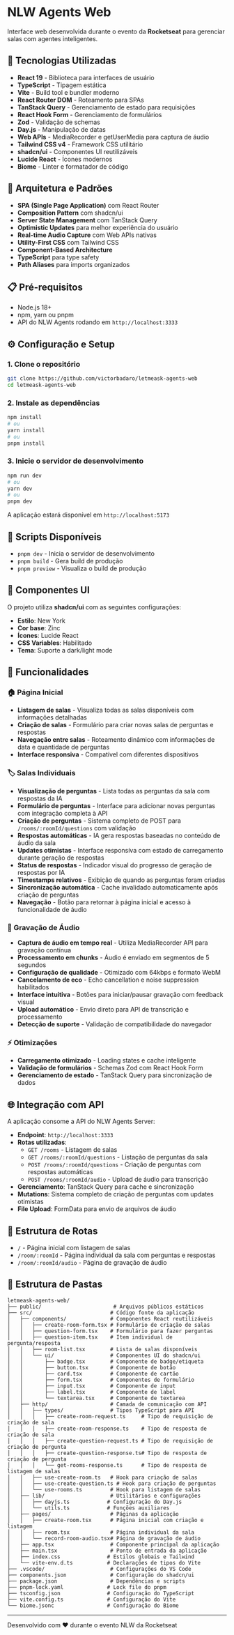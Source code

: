 # NLW Agents Web

Interface web desenvolvida durante o evento da **Rocketseat** para gerenciar salas com agentes inteligentes.

## 🚀 Tecnologias Utilizadas

- **React 19** - Biblioteca para interfaces de usuário
- **TypeScript** - Tipagem estática
- **Vite** - Build tool e bundler moderno
- **React Router DOM** - Roteamento para SPAs
- **TanStack Query** - Gerenciamento de estado para requisições
- **React Hook Form** - Gerenciamento de formulários
- **Zod** - Validação de schemas
- **Day.js** - Manipulação de datas
- **Web APIs** - MediaRecorder e getUserMedia para captura de áudio
- **Tailwind CSS v4** - Framework CSS utilitário
- **shadcn/ui** - Componentes UI reutilizáveis
- **Lucide React** - Ícones modernos
- **Biome** - Linter e formatador de código

## 🏢️ Arquitetura e Padrões

- **SPA (Single Page Application)** com React Router
- **Composition Pattern** com shadcn/ui
- **Server State Management** com TanStack Query
- **Optimistic Updates** para melhor experiência do usuário
- **Real-time Audio Capture** com Web APIs nativas
- **Utility-First CSS** com Tailwind CSS
- **Component-Based Architecture**
- **TypeScript** para type safety
- **Path Aliases** para imports organizados

## 📋 Pré-requisitos

- Node.js 18+
- npm, yarn ou pnpm
- API do NLW Agents rodando em `http://localhost:3333`

## ⚙️ Configuração e Setup

### 1. Clone o repositório
```bash
git clone https://github.com/victorbadaro/letmeask-agents-web
cd letmeask-agents-web
```

### 2. Instale as dependências
```bash
npm install
# ou
yarn install
# ou
pnpm install
```

### 3. Inicie o servidor de desenvolvimento
```bash
npm run dev
# ou
yarn dev
# ou
pnpm dev
```

A aplicação estará disponível em `http://localhost:5173`

## 🔧 Scripts Disponíveis

- `pnpm dev` - Inicia o servidor de desenvolvimento
- `pnpm build` - Gera build de produção
- `pnpm preview` - Visualiza o build de produção

## 🎨 Componentes UI

O projeto utiliza **shadcn/ui** com as seguintes configurações:
- **Estilo**: New York
- **Cor base**: Zinc
- **Ícones**: Lucide React
- **CSS Variables**: Habilitado
- **Tema**: Suporte a dark/light mode

## 📱 Funcionalidades

### 🏠 Página Inicial
- **Listagem de salas** - Visualiza todas as salas disponíveis com informações detalhadas
- **Criação de salas** - Formulário para criar novas salas de perguntas e respostas
- **Navegação entre salas** - Roteamento dinâmico com informações de data e quantidade de perguntas
- **Interface responsiva** - Compatível com diferentes dispositivos

### 🏷️ Salas Individuais
- **Visualização de perguntas** - Lista todas as perguntas da sala com respostas da IA
- **Formulário de perguntas** - Interface para adicionar novas perguntas com integração completa à API
- **Criação de perguntas** - Sistema completo de POST para `/rooms/:roomId/questions` com validação
- **Respostas automáticas** - IA gera respostas baseadas no conteúdo de áudio da sala
- **Updates otimistas** - Interface responsíva com estado de carregamento durante geração de respostas
- **Status de respostas** - Indicador visual do progresso de geração de respostas por IA
- **Timestamps relativos** - Exibição de quando as perguntas foram criadas
- **Sincronização automática** - Cache invalidado automaticamente após criação de perguntas
- **Navegação** - Botão para retornar à página inicial e acesso à funcionalidade de áudio

### 🎤 Gravação de Áudio
- **Captura de áudio em tempo real** - Utiliza MediaRecorder API para gravação contínua
- **Processamento em chunks** - Áudio é enviado em segmentos de 5 segundos
- **Configuração de qualidade** - Otimizado com 64kbps e formato WebM
- **Cancelamento de eco** - Echo cancellation e noise suppression habilitados
- **Interface intuitiva** - Botões para iniciar/pausar gravação com feedback visual
- **Upload automático** - Envio direto para API de transcrição e processamento
- **Detecção de suporte** - Validação de compatibilidade do navegador

### ⚡ Otimizações
- **Carregamento otimizado** - Loading states e cache inteligente
- **Validação de formulários** - Schemas Zod com React Hook Form
- **Gerenciamento de estado** - TanStack Query para sincronização de dados

## 🌐 Integração com API

A aplicação consome a API do NLW Agents Server:
- **Endpoint**: `http://localhost:3333`
- **Rotas utilizadas**: 
  - `GET /rooms` - Listagem de salas
  - `GET /rooms/:roomId/questions` - Listação de perguntas da sala
  - `POST /rooms/:roomId/questions` - Criação de perguntas com respostas automáticas
  - `POST /rooms/:roomId/audio` - Upload de áudio para transcrição
- **Gerenciamento**: TanStack Query para cache e sincronização
- **Mutations**: Sistema completo de criação de perguntas com updates otimistas
- **File Upload**: FormData para envio de arquivos de áudio

## 📝 Estrutura de Rotas

- `/` - Página inicial com listagem de salas
- `/room/:roomId` - Página individual da sala com perguntas e respostas
- `/room/:roomId/audio` - Página de gravação de áudio

## 📁 Estrutura de Pastas

```
letmeask-agents-web/
├── public/                       # Arquivos públicos estáticos
├── src/                         # Código fonte da aplicação
│   ├── components/              # Componentes React reutilizáveis
│   │   ├── create-room-form.tsx # Formulário de criação de salas
│   │   ├── question-form.tsx    # Formulário para fazer perguntas
│   │   ├── question-item.tsx    # Item individual de pergunta/resposta
│   │   ├── room-list.tsx        # Lista de salas disponíveis
│   │   └── ui/                  # Componentes UI do shadcn/ui
│   │       ├── badge.tsx        # Componente de badge/etiqueta
│   │       ├── button.tsx       # Componente de botão
│   │       ├── card.tsx         # Componente de cartão
│   │       ├── form.tsx         # Componentes de formulário
│   │       ├── input.tsx        # Componente de input
│   │       ├── label.tsx        # Componente de label
│   │       └── textarea.tsx     # Componente de textarea
│   ├── http/                    # Camada de comunicação com API
│   │   ├── types/               # Tipos TypeScript para API
│   │   │   ├── create-room-request.ts     # Tipo de requisição de criação de sala
│   │   │   ├── create-room-response.ts    # Tipo de resposta de criação de sala
│   │   │   ├── create-question-request.ts # Tipo de requisição de criação de pergunta
│   │   │   ├── create-question-response.ts# Tipo de resposta de criação de pergunta
│   │   │   └── get-rooms-response.ts      # Tipo de resposta de listagem de salas
│   │   ├── use-create-room.ts   # Hook para criação de salas
│   │   ├── use-create-question.ts # Hook para criação de perguntas
│   │   └── use-rooms.ts         # Hook para listagem de salas
│   ├── lib/                     # Utilitários e configurações
│   │   ├── dayjs.ts            # Configuração do Day.js
│   │   └── utils.ts            # Funções auxiliares
│   ├── pages/                   # Páginas da aplicação
│   │   ├── create-room.tsx      # Página inicial com criação e listagem
│   │   ├── room.tsx             # Página individual da sala
│   │   └── record-room-audio.tsx# Página de gravação de áudio
│   ├── app.tsx                  # Componente principal da aplicação
│   ├── main.tsx                 # Ponto de entrada da aplicação
│   ├── index.css               # Estilos globais e Tailwind
│   └── vite-env.d.ts           # Declarações de tipos do Vite
├── .vscode/                     # Configurações do VS Code
├── components.json              # Configuração do shadcn/ui
├── package.json                 # Dependências e scripts
├── pnpm-lock.yaml              # Lock file do pnpm
├── tsconfig.json               # Configuração do TypeScript
├── vite.config.ts              # Configuração do Vite
└── biome.jsonc                 # Configuração do Biome
```

---

Desenvolvido com ❤️ durante o evento NLW da Rocketseat
